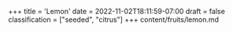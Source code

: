 +++
title = 'Lemon'
date = 2022-11-02T18:11:59-07:00
draft = false
classification = ["seeded", "citrus"]
+++
content/fruits/lemon.md

